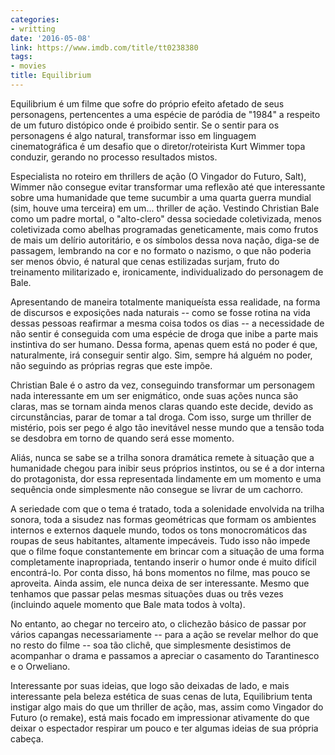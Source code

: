 ```yaml
---
categories:
- writting
date: '2016-05-08'
link: https://www.imdb.com/title/tt0238380
tags:
- movies
title: Equilibrium
---
```


Equilibrium é um filme que sofre do próprio efeito afetado de seus personagens, pertencentes a uma espécie de paródia de "1984" a respeito de um futuro distópico onde é proibido sentir. Se o sentir para os personagens é algo natural, transformar isso em linguagem cinematográfica é um desafio que o diretor/roteirista Kurt Wimmer topa conduzir, gerando no processo resultados mistos.

Especialista no roteiro em thrillers de ação (O Vingador do Futuro, Salt), Wimmer não consegue evitar transformar uma reflexão até que interessante sobre uma humanidade que teme sucumbir a uma quarta guerra mundial (sim, houve uma terceira) em um... thriller de ação. Vestindo Christian Bale como um padre mortal, o "alto-clero" dessa sociedade coletivizada, menos coletivizada como abelhas programadas geneticamente, mais como frutos de mais um delírio autoritário, e os símbolos dessa nova nação, diga-se de passagem, lembrando na cor e no formato o nazismo, o que não poderia ser menos óbvio, é natural que cenas estilizadas surjam, fruto do treinamento militarizado e, ironicamente, individualizado do personagem de Bale.

Apresentando de maneira totalmente maniqueísta essa realidade, na forma de discursos e exposições nada naturais -- como se fosse rotina na vida dessas pessoas reafirmar a mesma coisa todos os dias -- a necessidade de não sentir é conseguida com uma espécie de droga que inibe a parte mais instintiva do ser humano. Dessa forma, apenas quem está no poder é que, naturalmente, irá conseguir sentir algo. Sim, sempre há alguém no poder, não seguindo as próprias regras que este impõe.

Christian Bale é o astro da vez, conseguindo transformar um personagem nada interessante em um ser enigmático, onde suas ações nunca são claras, mas se tornam ainda menos claras quando este decide, devido as circunstâncias, parar de tomar a tal droga. Com isso, surge um thriller de mistério, pois ser pego é algo tão inevitável nesse mundo que a tensão toda se desdobra em torno de quando será esse momento.

Aliás, nunca se sabe se a trilha sonora dramática remete à situação que a humanidade chegou para inibir seus próprios instintos, ou se é a dor interna do protagonista, dor essa representada lindamente em um momento e uma sequência onde simplesmente não consegue se livrar de um cachorro.

A seriedade com que o tema é tratado, toda a solenidade envolvida na trilha sonora, toda a sisudez nas formas geométricas que formam os ambientes internos e externos daquele mundo, todos os tons monocromáticos das roupas de seus habitantes, altamente impecáveis. Tudo isso não impede que o filme foque constantemente em brincar com a situação de uma forma completamente inapropriada, tentando inserir o humor onde é muito difícil encontrá-lo. Por conta disso, há bons momentos no filme, mas pouco se aproveita. Ainda assim, ele nunca deixa de ser interessante. Mesmo que tenhamos que passar pelas mesmas situações duas ou três vezes (incluindo aquele momento que Bale mata todos à volta).

No entanto, ao chegar no terceiro ato, o clichezão básico de passar por vários capangas necessariamente -- para a ação se revelar melhor do que no resto do filme -- soa tão clichê, que simplesmente desistimos de acompanhar o drama e passamos a apreciar o casamento do Tarantinesco e o Orweliano.

Interessante por suas ideias, que logo são deixadas de lado, e mais interessante pela beleza estética de suas cenas de luta, Equilibrium tenta instigar algo mais do que um thriller de ação, mas, assim como Vingador do Futuro (o remake), está mais focado em impressionar ativamente do que deixar o espectador respirar um pouco e ter algumas ideias de sua própria cabeça.

